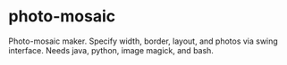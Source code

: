 photo-mosaic
============

Photo-mosaic maker. Specify width, border, layout, and photos via swing interface. 
Needs java, python, image magick, and bash.